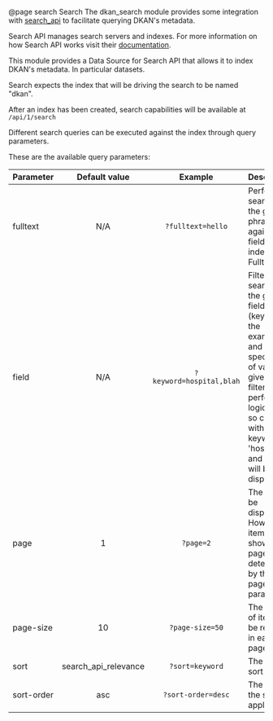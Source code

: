  @page search Search
The dkan_search module provides some integration with [search_api](https://www.drupal.org/project/search_api) to facilitate querying DKAN's metadata.

Search API manages search servers and indexes. For more information on how Search API works visit their [documentation](https://www.drupal.org/docs/8/modules/search-api).

This module provides a Data Source for Search API that allows it to index DKAN's metadata. In particular datasets.

Search expects the index that will be driving the search to be named "dkan".

After an index has been created, search capabilities will be available at ```/api/1/search```

Different search queries can be executed against the index through query parameters.

These are the available query parameters:

| Parameter | Default value | Example | Description |
| :------------- | :----------: | :----------: | :---------- |
|fulltext| N/A |``?fulltext=hello``| Performs a search for the given phrase/word against all fields indexed as Fulltext|
|field| N/A |``?keyword=hospital,blah``| Filters the search by the given field (keyword in the example), and the specific list of value given. The filter performs a logical AND so content with the keywords 'hospital' and 'blah' will be displayed|
|page| 1 |``?page=2``| The page to be displayed. How many items are shown in a page is determined by the page-size parameter|
|page-size| 10 |``?page-size=50``| The number of items to be returned in each page|
|sort|search_api_relevance|``?sort=keyword``| The field to sort by |
|sort-order|asc| ``?sort-order=desc``| The order of the sort applied|
